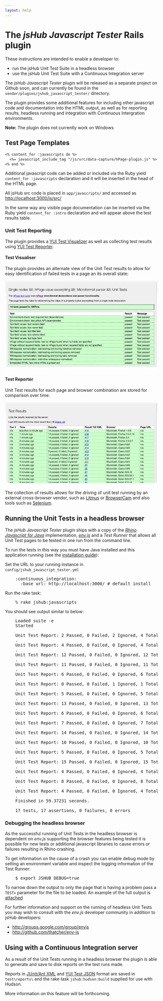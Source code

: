 ```yaml
---
layout: help
---
```


# The *jsHub Javascript Tester* Rails plugin

These instructions are intended to enable a developer to:

* run the jsHub Unit Test Suite in a headless browser
* use the jsHub Unit Test Suite with a Continuous Integration server

The *jsHub Javascript Tester* plugin will be released as a separate project on Github soon, and can currently be found in the `vendor/plugins/jshub_javascript_tester/` directory.

The plugin provides some additional features for including other javascript code and documentation into the HTML output, as well as for reporting results, headless running and integration with Continuous Intergration environments.

**Note:** The plugin does not currently work on Windows

## Test Page Templates

    <% content_for :javascripts do %>  
      <%= javascript_include_tag "/js/src/data-capture/hPage-plugin.js" %>
    <% end %>

Additional javascript code can be added or included via the Ruby yield `content_for :javascripts` declaration and it will be inserted in the head of the HTML page.

All jsHub src code is placed in `app/javascripts/` and accessed as <http://localhost:3000/js/src/>

In the same way any visible page documentation can be inserted via the Ruby yield `content_for :intro` declaration and will appear above the test results table. 

### Unit Test Reporting

The plugin provides a [YUI Test Visualizer][yt-visual] as well as collecting test results using [YUI Test Reporter][yt-report].

  [yt-visual]: http://developer.yahoo.com/yui/3/test/#viewing-results
  [yt-report]: http://developer.yahoo.com/yui/3/test/#test-reporting

#### Test Visualiser

The plugin provides an alternate view of the Unit Test results to allow for easy identification of failed tests in a page an its overall state:

![Test Visualiser](../images/screenshots/test_visualiser.png)

#### Test Reporter

Unit Test results for each page and browser combination are stored for comparison over time:

![Test Reporter](../images/screenshots/test_reporter.png)

The collection of results allows for the driving of unit test running by an external cross-browser vendor, such as [Litmus][v1] or [BrowserCam][v2] and also tools such as [Selenium][v3].

  [v1]: http://litmusapp.com/
  [v2]: http://www.browsercam.com/
  [v3]: http://seleniumhq.org/

## Running the Unit Tests in a headless browser

The *jsHub Javascript Tester* plugin ships with a copy of the *[Rhino Javascript for Java][rhino]* implementation, *[env.js][env]* and a *Test Runner* that allows all Unit Test pages to be tested in one run from the command line.

  [rhino]: http://www.mozilla.org/rhino/
  [env]: http://ejohn.org/blog/bringing-the-browser-to-the-server/
  
To run the tests in this way you must have Java installed and this application running (see the [installation guide](install.html)):

Set the URL to your running instance in `config/jshub_javascript_tester.yml`

<pre class="brush: ruby; light: true;">
    :continuous_integration:
      :base_url: http://localhost:3000/ # default install
</pre>
      
Run the rake task:

<pre class="brush: bash; light: true;">
    % rake jshub:javascripts
</pre>

You should see output similar to below:

<pre class="brush: bash; light: true;">
    Loaded suite -e
    Started
    
    Unit Test Report: 2 Passed, 0 Failed, 2 Ignored, 4 Total tests in 18ms for form_transport/base.html.erb
    .
    Unit Test Report: 4 Passed, 0 Failed, 0 Ignored, 4 Total tests in 16ms for hub_configuration_test.html.erb
    .
    Unit Test Report: 12 Passed, 0 Failed, 0 Ignored, 12 Total tests in 52ms for hub_events_test.html.erb
    .
    Unit Test Report: 11 Passed, 0 Failed, 0 Ignored, 11 Total tests in 39ms for image_transport/api_test.html.erb
    .
    Unit Test Report: 6 Passed, 0 Failed, 0 Ignored, 6 Total tests in 22ms for image_transport/sample_get_plugin_test.html.erb
    .
    Unit Test Report: 0 Passed, 0 Failed, 1 Ignored, 1 Total tests in 9ms for library_functions_test.html.erb
    .
    Unit Test Report: 5 Passed, 0 Failed, 0 Ignored, 5 Total tests in 74ms for microformat/hAuthentication/parsing.html.erb
    .
    Unit Test Report: 13 Passed, 0 Failed, 0 Ignored, 13 Total tests in 304ms for microformat/hPage/attributes.html.erb
    .
    Unit Test Report: 6 Passed, 0 Failed, 0 Ignored, 6 Total tests in 159ms for microformat/hPage/composition.html.erb
    .
    Unit Test Report: 7 Passed, 0 Failed, 0 Ignored, 7 Total tests in 145ms for microformat/hPage/nesting.html.erb
    .
    Unit Test Report: 14 Passed, 0 Failed, 0 Ignored, 14 Total tests in 368ms for microformat/hPage/simple_nodes.html.erb
    .
    Unit Test Report: 10 Passed, 0 Failed, 0 Ignored, 10 Total tests in 216ms for microformat/hProduct/parsing_test.html.erb
    .
    Unit Test Report: 5 Passed, 0 Failed, 0 Ignored, 5 Total tests in 150ms for microformat/hPurchase/parsing.html.erb
    .
    Unit Test Report: 15 Passed, 0 Failed, 0 Ignored, 15 Total tests in 399ms for microformat/microformat_api_test.html.erb
    .
    Unit Test Report: 4 Passed, 0 Failed, 0 Ignored, 4 Total tests in 21ms for technographics/default_values.html.erb
    .
    Unit Test Report: 8 Passed, 0 Failed, 0 Ignored, 8 Total tests in 185ms for vendor/google_analytics_test.html.erb
    .
    Unit Test Report: 4 Passed, 0 Failed, 0 Ignored, 4 Total tests in 27ms for vendor/mixpanel_test.html.erb
    .
    Finished in 59.37231 seconds.
    
    17 tests, 17 assertions, 0 failures, 0 errors
</pre>

### Debugging the headless browser

As the successful running of Unit Tests in the headless browser is dependent on *env.js* supporting the browser features being tested it is possible for new tests or additional javascript libraries to cause errors or failures resulting in Rhino crashing.

To get information on the cause of a crash you can enable debug mode by setting an environment variable and inspect the logging information of the Test Runner:

<pre class="brush: bash; light: true;">
    $ export JSHUB_DEBUG=true
</pre>

To narrow down the output to only the page that is having a problem pass a `TEST=` parameter for the file to be loaded. An example of the full output is [attached](testing_debug_output.txt)
    
For further information and support on the running of headless Unit Tests you may wish to consult with the *env.js* developer community in addition to jsHub developers:

* <http://groups.google.com/group/envjs>
* <http://github.com/thatcher/env-js>

## Using with a Continuous Integration server

As a result of the Unit Tests running in a headless browser the plugin is able to generate and save to disk reports on the test runs made.

Reports in [JUnit/Ant XML][junit] and [YUI Test JSON][yt-report] format are saved in `test\reports\` and the rake task `jshub:hudson:build` supplied for use with Hudson.

More information on this feature will be forthcoming.

  [junit]: http://www.junit.org/
